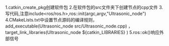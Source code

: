 1.catkin_create_pkg创建软件包
2.在软件包的src文件夹下创建节点的cpp文件
3.写代码,注意include<ros/ros.h>,ros::init(argc,argv,"Ultrasonic_node")
4.CMakeLists.txt中设置节点源码的编译规则，add_executable(Ultrasonic_node src/Ultrasonic_node.cpp)
，target_link_libraries(Ultrasonic_node
  ${catkin_LIBRARIES}
)
5.ros::ok()响应外部信号